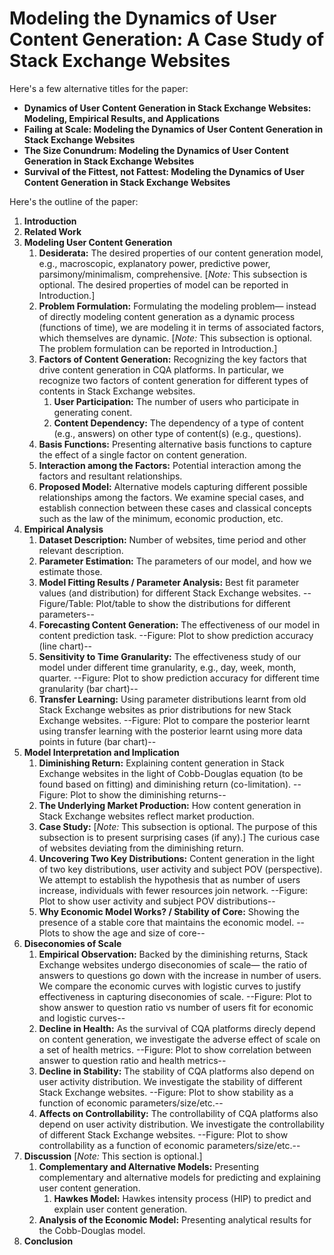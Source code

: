 # Modeling the Dynamics of User Content Generation: A Case Study of Stack Exchange Websites
Here's a few alternative titles for the paper:
- **Dynamics of User Content Generation in Stack Exchange Websites: Modeling, Empirical Results, and Applications**
- **Failing at Scale: Modeling the Dynamics of User Content Generation in Stack Exchange Websites**
- **The Size Conundrum: Modeling the Dynamics of User Content Generation in Stack Exchange Websites**
- **Survival of the Fittest, not Fattest: Modeling the Dynamics of User Content Generation in Stack Exchange Websites**


Here's the outline of the paper:
1. **Introduction**
2. **Related Work**
3. **Modeling User Content Generation**
   1. **Desiderata:** The desired properties of our content generation model, e.g., macroscopic, explanatory power, predictive power, parsimony/minimalism, comprehensive. [*Note:* This subsection is optional. The desired properties of model can be reported in Introduction.]
   2. **Problem Formulation:** Formulating the modeling problem— instead of directly modeling content generation as a dynamic process (functions of time), we are modeling it in terms of associated factors, which themselves are dynamic.  [*Note:* This subsection is optional. The problem formulation can be reported in Introduction.]
   3. **Factors of Content Generation:** Recognizing the key factors that drive content generation in CQA platforms. In particular, we recognize two factors of content generation for different types of contents in Stack Exchange websites. 
       1. **User Participation:** The number of users who participate in generating conent.
       2. **Content Dependency:**  The dependency of a type of content (e.g., answers) on other type of content(s) (e.g., questions).
   4. **Basis Functions:** Presenting alternative basis functions to capture the effect of a single factor on content generation. 
   5. **Interaction among the Factors:** Potential interaction among the factors and resultant relationships. 
   6. **Proposed Model:** Alternative models capturing different possible relationships among the factors. We examine special cases, and establish connection between these cases and classical concepts such as the law of the minimum, economic production, etc.
4. **Empirical Analysis**
   1. **Dataset Description:** Number of websites, time period and other relevant description.
   2. **Parameter Estimation:** The parameters of our model, and how we estimate those.
   3. **Model Fitting Results / Parameter Analysis:** Best fit parameter values (and distribution) for different Stack Exchange websites. --Figure/Table: Plot/table to show the distributions for different parameters--
   4. **Forecasting Content Generation:** The effectiveness of our model in content prediction task. --Figure: Plot to show prediction accuracy (line chart)-- 
   5. **Sensitivity to Time Granularity:** The effectiveness study of our model under different time granularity, e.g., day, week, month, quarter. --Figure: Plot to show prediction accuracy for different time granularity (bar chart)-- 
   6. **Transfer Learning:** Using parameter distributions learnt from old Stack Exchange websites as prior distributions for new Stack Exchange websites. --Figure: Plot to compare the posterior learnt using transfer learning with the posterior learnt using more data points in future (bar chart)-- 
4. **Model Interpretation and Implication**
   1. **Diminishing Return:** Explaining content generation in Stack Exchange websites in the light of Cobb-Douglas equation (to be found based on fitting) and diminishing return (co-limitation). --Figure: Plot to show the diminishing returns--   
   2. **The Underlying Market Production:** How content generation in Stack Exchange websites reflect market production.
   3. **Case Study:** [*Note:* This subsection is optional. The purpose of this subsection is to present surprising cases (if any).] The curious case of websites deviating from the diminishing return.
   4. **Uncovering Two Key Distributions:** Content generation in the light of two key distributions, user activity and subject POV (perspective). We attempt to establish the hypothesis that as number of users increase, individuals with fewer resources join network. --Figure: Plot to show user activity and subject POV distributions-- 
   5. **Why Economic Model Works? / Stability of Core:** Showing the presence of a stable core that maintains the economic model. --Plots to show the age and size of core--
6. **Diseconomies of Scale** 
   1. **Empirical Observation:** Backed by the diminishing returns, Stack Exchange websites undergo diseconomies of scale— the ratio of answers to questions go down with the increase in number of users. We compare the economic curves with logistic curves to justify effectiveness in capturing diseconomies of scale. --Figure: Plot to show answer to question ratio vs number of users fit for economic and logistic curves--  
   2. **Decline in Health:** As the survival of CQA platforms direcly depend on content generation, we investigate the adverse effect of scale on a set of health metrics. --Figure: Plot to show correlation between answer to question ratio and health metrics-- 
   3. **Decline in Stability:** The stability of CQA platforms also depend on user activity distribution. We investigate the stability of different Stack Exchange websites. --Figure: Plot to show stability as a function of economic parameters/size/etc.--
   4. **Affects on Controllability:** The controllability of CQA platforms also depend on user activity distribution. We investigate the controllability of different Stack Exchange websites. --Figure: Plot to show controllability as a function of economic parameters/size/etc.--
7. **Discussion**  [*Note:* This section is optional.]
   1. **Complementary and Alternative Models:** Presenting complementary and alternative models for predicting and explaining user content generation.
       1. **Hawkes Model:** Hawkes intensity process (HIP) to predict and explain user content generation.
   2. **Analysis of the Economic Model:** Presenting analytical results for the Cobb-Douglas model.
8. **Conclusion**
